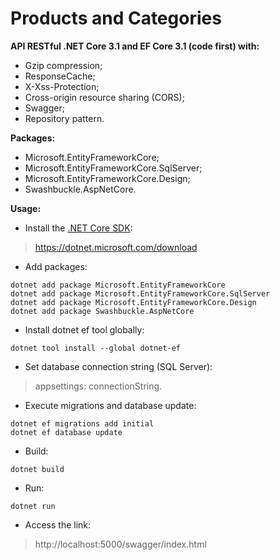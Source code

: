 # Products and Categories

**API RESTful .NET Core 3.1 and EF Core 3.1 (code first) with:**
- Gzip compression;
- ResponseCache;
- X-Xss-Protection;
- Cross-origin resource sharing (CORS);
- Swagger;
- Repository pattern.

**Packages:**
- Microsoft.EntityFrameworkCore;
- Microsoft.EntityFrameworkCore.SqlServer;
- Microsoft.EntityFrameworkCore.Design;
- Swashbuckle.AspNetCore.

**Usage:**
- Install the [.NET Core SDK](https://dotnet.microsoft.com/download):
> https://dotnet.microsoft.com/download
- Add packages:
```
dotnet add package Microsoft.EntityFrameworkCore
dotnet add package Microsoft.EntityFrameworkCore.SqlServer
dotnet add package Microsoft.EntityFrameworkCore.Design
dotnet add package Swashbuckle.AspNetCore
```
- Install dotnet ef tool globally:
```
dotnet tool install --global dotnet-ef
```
- Set database connection string (SQL Server): 
> appsettings: connectionString.
- Execute migrations and database update:
```
dotnet ef migrations add initial
dotnet ef database update
```
- Build:
```
dotnet build
```
- Run:
```
dotnet run
```
- Access the link:
> http://localhost:5000/swagger/index.html

